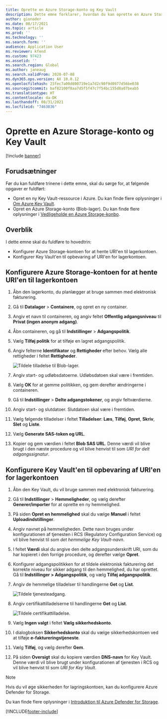 ```yaml
---
title: Oprette en Azure Storage-konto og Key Vault
description: Dette emne forklarer, hvordan du kan oprette en Azure Storage-konto og Key Vault.
author: gionoder
ms.date: 08/17/2021
ms.topic: article
ms.prod: ''
ms.technology: ''
ms.search.form: ''
audience: Application User
ms.reviewer: kfend
ms.custom: 97423
ms.assetid: ''
ms.search.region: Global
ms.author: janeaug
ms.search.validFrom: 2020-07-08
ms.dyn365.ops.version: AX 10.0.12
ms.openlocfilehash: 23fec7a00d800719e1a7d2c90f9d0977d56be038
ms.sourcegitcommit: baf82100f0aa7d5f5f47c7f54bc155d8a07beab5
ms.translationtype: HT
ms.contentlocale: da-DK
ms.lasthandoff: 08/31/2021
ms.locfileid: "7463836"
---
```

# <a name="create-an-azure-storage-account-and-a-key-vault"></a>Oprette en Azure Storage-konto og Key Vault

[!include [banner](../includes/banner.md)]

## <a name="prerequisites"></a>Forudsætninger

Før du kan fuldføre trinene i dette emne, skal du sørge for, at følgende opgaver er fuldført:

- Opret en ny Key Vault-ressource i Azure. Du kan finde flere oplysninger i [Om Azure Key Vault](/azure/key-vault/general/overview).
- Opret en Azure Storage-konto (Blob-lager). Du kan finde flere oplysninger i [Vedligeholde en Azure Storage-konbo](/azure/storage/blobs/).

## <a name="overview"></a>Overblik

I dette emne skal du fuldføre to hovedtrin:

- Konfigurer Azure Storage-kontoen for at hente URI'en til lagerkontoen.
- Konfigurer Key Vault'en til opbevaring af URI'en for lagerkontoen.

## <a name="set-up-the-azure-storage-account-to-get-the-storage-account-uri"></a>Konfigurere Azure Storage-kontoen for at hente URI'en til lagerkontoen

1. Åbn den lagerkonto, du planlægger at bruge sammen med elektronisk fakturering.
2. Gå til **Datalager** > **Containere**, og opret en ny container.
3. Angiv et navn til containeren, og angiv feltet **Offentlig adgangsniveau** til **Privat (ingen anonym adgang)**.
4. Åbn containeren, og gå til **Indstillinger** > **Adgangspolitik**.
5. Vælg **Tilføj politik** for at tilføje en lagret adgangspolitik.
6. Angiv felterne **Identifikator** og **Rettigheder** efter behov. Vælg alle rettigheder i feltet **Rettigheder**.

    ![Tildele tilladelse til Blob-lager.](media/e-Invoicing-services-create-azure-resources-grant-blob-permissions.png)

7. Angiv start- og udløbsdatoerne. Udløbsdatoen skal være i fremtiden.
8. Vælg **OK** for at gemme politikken, og gem derefter ændringerne i containeren.
9. Gå til **Indstillinger** > **Delte adgangstokener**, og angiv feltværdierne. 
10. Angiv start- og slutdatoer. Slutdatoen skal være i fremtiden.
11. Vælg følgende tilladelser i feltet **Tilladelser**: **Læs**, **Tilføj**, **Opret**, **Skriv**, **Slet** og **Liste**. 
12. Vælg **Generate SAS-token og URL**.
13. Kopier og gem værdien i feltet **Blob SAS URL**. Denne værdi vil blive brugt i den næste procedure og vil blive henvist til som *URI for delt adgangssignatur*.

## <a name="set-up-the-key-vault-to-store-the-storage-account-uri"></a>Konfigurere Key Vault'en til opbevaring af URI'en for lagerkontoen

1. Åbn den Key Vault, du vil bruge sammen med elektronisk fakturering.
2. Gå til **Indstillinger** \> **Hemmeligheder**, og vælg derefter **Generer/importer** for at oprette en ny hemmelighed.
3. På siden **Opret en hemmelighed** skal du vælge **Manuel** i feltet **Uploadindstillinger**.
4. Angiv navnet på hemmeligheden. Dette navn bruges under konfigurationen af tjenesten i RCS (Regulatory Configuration Service) og vil blive henvist til som *det hemmelige Key Vault-navn*.
5. I feltet **Værdi** skal du angive den delte adgangsunderskrift URI, som du har kopieret i den forrige procedure, og derefter vælge **Opret**.
6. Konfigurer adgangspolitikken for at tildele elektronisk fakturering det korrekte niveau for sikker adgang til den hemmelighed, du har oprettet. Gå til **Indstillinger \> Adgangspolitik**, og vælg **Tilføj adgangspolitik**.
7. Angiv de hemmelige tilladelser til handlingerne **Get** og **List**.

    ![Tildele tjenesteadgang.](media/e-Invoicing-services-create-azure-resources-grant-service-access.png)

8. Angiv certifikattilladelserne til handlingerne **Get** og **List**.

    ![Tildele certifikattilladelse.](media/e-Invoicing-services-create-azure-resources-grant-certificate-permission.png)

9. Vælg **Ingen valgt** i feltet **Vælg sikkerhedskonto**.
10. I dialogboksen **Sikkerhedskonto** skal du vælge sikkerhedskontoen ved at tilføje **e-faktureringstjeneste**.
11. Vælg **Tilføj**, og vælg derefter **Gem**.
12. På siden **Oversigt** skal du kopiere værdien **DNS-navn** for Key Vault. Denne værdi vil blive brugt under konfigurationen af tjenesten i RCS og vil blive henvist til som *URI for Key Vault*.

> [!NOTE]
> Hvis du vil øge sikkerheden for lagringskontoen, kan du konfigurere Azure Defender for Storage.
> 
> Du kan finde flere oplysninger i [Introduktion til Azure Defender for Storage](/azure/security-center/defender-for-storage-introduction).


[!INCLUDE[footer-include](../../includes/footer-banner.md)]
